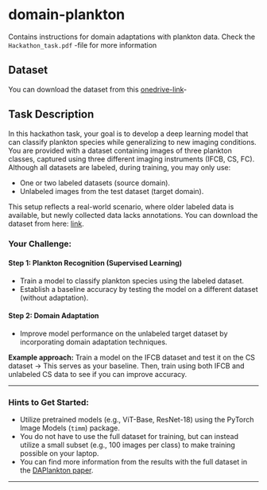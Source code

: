# domain-plankton
Contains instructions for domain adaptations with plankton data. Check the `Hackathon_task.pdf` -file for more information

## Dataset
You can download the dataset from this [onedrive-link](https://lut-my.sharepoint.com/:u:/g/personal/joona_kareinen_lut_fi/ET1V8HRoxHBMvfxdhU5gVzUB8hlbDPfsQ34DynQPVsGSHw?e=XLnrNT)-

## Task Description

In this hackathon task, your goal is to develop a deep learning model that can classify plankton species while generalizing to new imaging conditions. You are provided with a dataset containing images of three plankton classes, captured using three different imaging instruments (IFCB, CS, FC). Although all datasets are labeled, during training, you may only use:

- One or two labeled datasets (source domain).  
- Unlabeled images from the test dataset (target domain).

This setup reflects a real-world scenario, where older labeled data is available, but newly collected data lacks annotations. You can download the dataset from here: [link](#).

### Your Challenge:
#### Step 1: Plankton Recognition (Supervised Learning)
- Train a model to classify plankton species using the labeled dataset.  
- Establish a baseline accuracy by testing the model on a different dataset (without adaptation).  

#### Step 2: Domain Adaptation
- Improve model performance on the unlabeled target dataset by incorporating domain adaptation techniques.  

**Example approach:** Train a model on the IFCB dataset and test it on the CS dataset → This serves as your baseline. Then, train using both IFCB and unlabeled CS data to see if you can improve accuracy.  

---

### Hints to Get Started:
- Utilize pretrained models (e.g., ViT-Base, ResNet-18) using the PyTorch Image Models (`timm`) package.  
- You do not have to use the full dataset for training, but can instead utilize a small subset (e.g., 100 images per class) to make training possible on your laptop.  
- You can find more information from the results with the full dataset in the [DAPlankton paper](https://arxiv.org/abs/2402.05615).  

---
